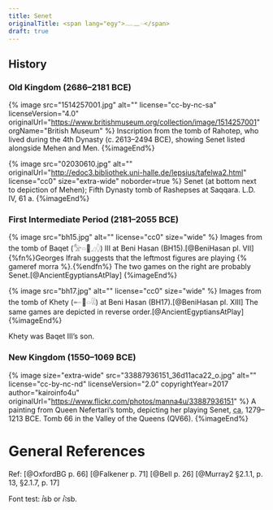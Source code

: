 ```yaml
---
title: Senet
originalTitle: <span lang="egy">𓊃𓈖𓏏</span>
draft: true
---
```


## History

### Old Kingdom (2686–2181 <abbr class="initialism">BCE</abbr>)

{% image src="1514257001.jpg" alt="" license="cc-by-nc-sa" licenseVersion="4.0" originalUrl="https://www.britishmuseum.org/collection/image/1514257001" orgName="British Museum" %}
Inscription from the tomb of Rahotep, who lived during the 4th Dynasty (c. 2613–2494 BCE), showing Senet listed alongside Mehen and Men.
{%imageEnd%}

{% image src="02030610.jpg" alt="" originalUrl="http://edoc3.bibliothek.uni-halle.de/lepsius/tafelwa2.html"
 license="cc0" size="extra-wide" noborder=true %}
Senet (at bottom next to depiction of Mehen); Fifth Dynasty tomb of Rashepses at Saqqara.
L.D. IV, 61 a.
{%imageEnd%}

### First Intermediate Period (2181–2055 <abbr class="initialism">BCE</abbr>)

{% image src="bh15.jpg" alt="" license="cc0" size="wide" %}
Images from the tomb of Baqet (<span lang="egy">𓅡𓏏𓐰𓈎𓆭</span>) III at Beni Hasan (BH15).[@BeniHasan pl. VII]{%fn%}Georges Ifrah suggests that the leftmost figures are playing {% gameref morra %}.{%endfn%} The two games on the right are probably Senet.[@AncientEgyptiansAtPlay]
{%imageEnd%}

{% image src="bh17.jpg" alt="" license="cc0" size="wide" %}
Images from the tomb of Khety (<span lang="egy">𓄡𓐰𓏏𓇌</span>) at Beni Hasan (BH17).[@BeniHasan pl. XIII] The same games are depicted in reverse order.[@AncientEgyptiansAtPlay]
{%imageEnd%}

Khety was Baqet III’s son.

### New Kingdom (1550–1069 <abbr class="initialism">BCE</abbr>)

{% image size="extra-wide" src="33887936151_36d11aca22_o.jpg" alt="" license="cc-by-nc-nd" licenseVersion="2.0" copyrightYear=2017 author="kairoinfo4u" originalUrl="https://www.flickr.com/photos/manna4u/33887936151" %}
A painting from Queen Nefertari’s tomb, depicting her playing Senet, <abbr title="circa">ca.</abbr> 1279–1213 BCE. Tomb 66 in the Valley of the Queens (QV66).
{%imageEnd%}

# General References

Ref: [@OxfordBG p. 66] [@Falkener p. 71] [@Bell p. 26] [@Murray2 §2.1.1, p. 13, §2.1.7, p. 17]

Font test: <span lang="egy-Latn">ꞽsb</span> or <span lang="egy-Latn">ꞽꜣsb</span>.
